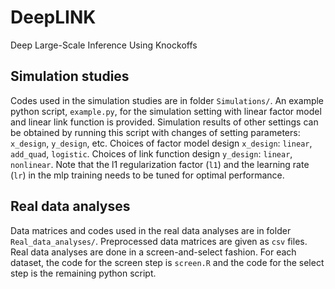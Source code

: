 # DeepLINK
Deep Large-Scale Inference Using Knockoffs

## Simulation studies

Codes used in the simulation studies are in folder `Simulations/`. An example python script, `example.py`, for the simulation setting with linear factor model and linear link function is provided. Simulation results of other settings can be obtained by running this script with changes of setting parameters: `x_design`, `y_design`, etc. Choices of factor model design `x_design`: `linear`, `add_quad`, `logistic`. Choices of link function design `y_design`: `linear`, `nonlinear`. Note that the l1 regularization factor (`l1`) and the learning rate (`lr`) in the mlp training needs to be tuned for optimal performance.

## Real data analyses

Data matrices and codes used in the real data analyses are in folder `Real_data_analyses/`. Preprocessed data matrices are given as `csv` files. Real data analyses are done in a screen-and-select fashion. For each dataset, the code for the screen step is `screen.R` and the code for the select step is the remaining python script.
